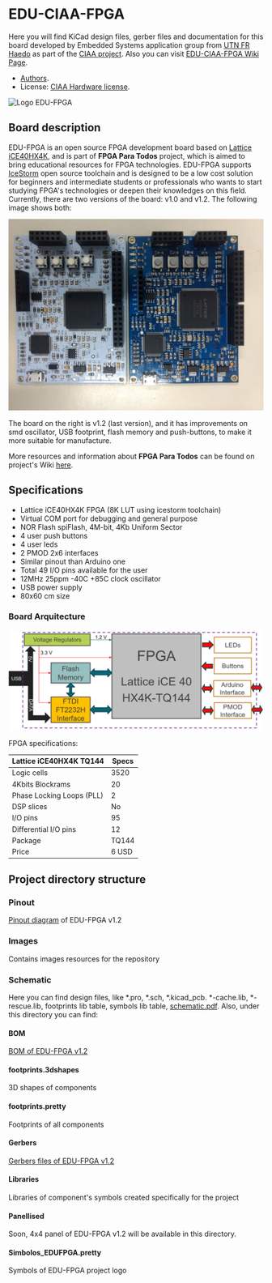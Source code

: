 # EDU-CIAA-FPGA

Here you will find KiCad design files, gerber files and documentation for this board developed by Embedded Systems application group from [UTN FR Haedo](http://www.frh.utn.edu.ar/) as part of the [CIAA project](http://www.proyecto-ciaa.com.ar/).
Also you can visit [EDU-CIAA-FPGA Wiki Page](http://www.proyecto-ciaa.com.ar/devwiki/doku.php?id=desarrollo:edu-fpga).

 - [Authors](AUTHORS.md).
 - License: [CIAA Hardware license](LICENSE).

![Logo EDU-FPGA](https://gitlab.com/RamadrianG/wiki---fpga-para-todos/-/wikis/uploads/1a27ff0b03e42e60aa395881f77d3749/LOGO_3.png)

## Board description
EDU-FPGA is an open source FPGA development board based on [Lattice iCE40HX4K](http://www.latticesemi.com/iCE40), and is part of **FPGA Para Todos** project, which is aimed to bring educational resources for FPGA technologies. EDU-FPGA supports [IceStorm](http://www.clifford.at/icestorm/) open source toolchain and is designed to be a low cost solution for beginners and intermediate students or professionals who wants to start studying FPGA's technologies or deepen their knowledges on this field. Currently, there are two versions of the board: v1.0 and v1.2. The following image shows both:

![Versiones](Images/Versiones.jpeg)

The board on the right is v1.2 (last version), and it has improvements on smd oscillator, USB footprint, flash memory and push-buttons, to make it more suitable for manufacture. 

More resources and information about **FPGA Para Todos** can be found on project's Wiki [here](https://gitlab.com/RamadrianG/wiki---fpga-para-todos/-/wikis/FPGA-para-Todos).


## Specifications

* Lattice iCE40HX4K FPGA (8K LUT using icestorm toolchain)
* Virtual COM port for debugging and general purpose
* NOR Flash spiFlash, 4M-bit, 4Kb Uniform Sector 
* 4 user push buttons
* 4 user leds
* 2 PMOD 2x6 interfaces
* Similar pinout than Arduino one
* Total 49 I/O pins available for the user
* 12MHz 25ppm -40C +85C clock oscillator
* USB power supply
* 80x60 cm size


### Board Arquitecture

![EDU-FPGA arquitecture](Images/EDU-FPGA-2.png)

FPGA specifications:

| **Lattice iCE40HX4K TQ144**        |**Specs**|
| ---------------------------------- | ------- |
| Logic cells                        | 3520    |
| 4Kbits Blockrams                   | 20      |
| Phase Locking Loops (PLL)          | 2       |
| DSP slices                         | No      |
| I/O pins                           | 95      |
| Differential I/O pins              | 12      |
| Package                            | TQ144   |
| Price                              | 6 USD   |


## Project directory structure

### Pinout
[Pinout diagram](Pinout/Pinout%20EDU%20FPGA.pdf) of EDU-FPGA v1.2
### Images
Contains images resources for the repository

### Schematic
Here you can find design files, like *.pro, *.sch, *.kicad_pcb. *-cache.lib, *-rescue.lib, footprints lib table, symbols lib table, [schematic.pdf](Schematic/schematic.pdf). Also, under this directory you can find:

#### BOM
[BOM of EDU-FPGA v1.2 ](Schematic/BOM/BOM.ods)

#### footprints.3dshapes
3D shapes of components

#### footprints.pretty
Footprints of all components

#### Gerbers
[Gerbers files of EDU-FPGA v1.2](Schematic/Gerbers)

#### Libraries
Libraries of component's symbols created specifically for the project

#### Panellised
Soon, 4x4 panel of EDU-FPGA v1.2 will be available in this directory.
<!--Here you can also find [Gerbers](Schematic/Panelizado/V1.2/Gerbers) of 4x4 panel.-->

#### Simbolos_EDUFPGA.pretty
Symbols of EDU-FPGA project logo
